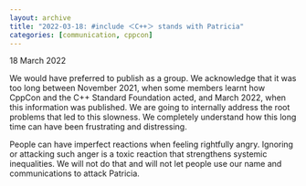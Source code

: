 ```yaml
---
layout: archive
title: "2022-03-18: #include ＜C++＞ stands with Patricia"
categories: [communication, cppcon]
---
```


18 March 2022

We would have preferred to publish as a group. We acknowledge that it was too long between
November 2021, when some members learnt how CppCon and the C++ Standard Foundation acted, and March
2022, when this information was published. We are going to internally address the root problems that
led to this slowness. We completely understand how this long time can have been frustrating and
distressing.

People can have imperfect reactions when feeling rightfully angry. Ignoring or attacking such anger
is a toxic reaction that strengthens systemic inequalities. We will not do that and will not let
people use our name and communications to attack Patricia.
